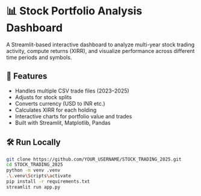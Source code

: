 # 📊 Stock Portfolio Analysis Dashboard

A Streamlit-based interactive dashboard to analyze multi-year stock trading activity, compute returns (XIRR), and visualize performance across different time periods and symbols.

## 🔧 Features
- Handles multiple CSV trade files (2023–2025)
- Adjusts for stock splits
- Converts currency (USD to INR etc.)
- Calculates XIRR for each holding
- Interactive charts for portfolio value and trades
- Built with Streamlit, Matplotlib, Pandas

## 🛠 Run Locally
```bash
git clone https://github.com/YOUR_USERNAME/STOCK_TRADING_2025.git
cd STOCK_TRADING_2025
python -m venv .venv
.\.venv\Scripts\activate
pip install -r requirements.txt
streamlit run app.py


